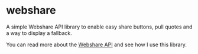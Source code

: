 # webshare
A simple Webshare API library to enable easy share buttons, pull quotes and a way to display a fallback.

You can read more about the [Webshare API](https://love2dev.com/blog/webshare-api/) and see how I use this library.